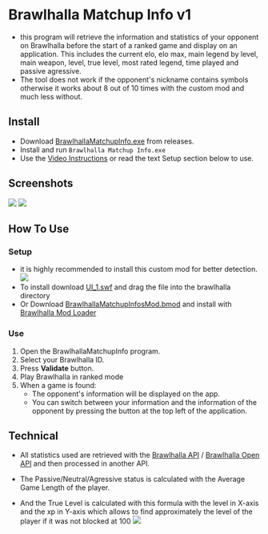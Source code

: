﻿# Brawlhalla Matchup Info v1
- this program will retrieve the information and statistics of your opponent on Brawlhalla before the start of a ranked game and display on an application. This includes the current elo, elo max, main legend by level, main weapon, level, true level, most rated legend, time played and passive agressive. 
- The tool does not work if the opponent's nickname contains symbols otherwise it works about 8 out of 10 times with the custom mod and much less without. 


## Install
- Download [BrawlhallaMatchupInfo.exe](https://github.com/alexisradice/BrawlhallaMatchupInfo/releases) from releases.
- Install and run `Brawlhalla Matchup Info.exe`
- Use the [Video Instructions](https://youtube.com/) or read the text Setup section below to use.

## Screenshots
![](https://brawlhalla-matchup-info-api.vercel.app/api/brawl/screenshot1)
![](https://brawlhalla-matchup-info-api.vercel.app/api/brawl/screenshot2)

## How To Use
### Setup
- it is highly recommended to install this custom mod for better detection.
![](https://brawlhalla-matchup-info-api.vercel.app/api/brawl/screenshot3)
- To install download [UI_1.swf](https://brawlhalla-matchup-info-api.vercel.app/api/brawl/UI_1.swf) and drag the file into the brawlhalla directory 
- Or Download [BrawlhallaMatchupInfosMod.bmod](https://brawlhalla-matchup-info-api.vercel.app/api/brawl/BrawlhallaMatchupInfosMod.bmod) and install with [Brawlhalla Mod Loader](https://github.com/Farbigoz/BHModLoader)


### Use
1) Open the BrawlhallaMatchupInfo program.
1) Select your Brawlhalla ID.
1) Press **Validate** button.
1) Play Brawlhalla in ranked mode
1) When a game is found:
   - The opponent's information will be displayed on the app. 
   - You can switch between your information and the information of the opponent by pressing the button at the top left of the application.
   

## Technical
- All statistics used are retrieved with the [Brawlhalla API](https://dev.brawlhalla.com/) / [Brawlhalla Open API](https://github.com/barbarbar338/bh-open-api-webpage) and then processed in another API.
- The Passive/Neutral/Agressive status is calculated with the Average Game Length of the player.

- And the True Level is calculated with this formula with the level in X-axis and the xp in Y-axis which allows to find approximately the level of the player if it was not blocked at 100 
![](https://brawlhalla-matchup-info-api.vercel.app/api/brawl/screenshot4)
